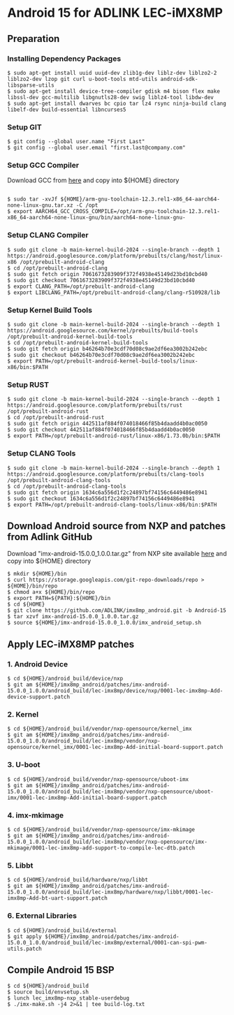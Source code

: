 # Android 15 for ADLINK LEC-iMX8MP

## Preparation

### Installing Dependency Packages
```
$ sudo apt-get install uuid uuid-dev zlib1g-dev liblz-dev liblzo2-2 liblzo2-dev lzop git curl u-boot-tools mtd-utils android-sdk-libsparse-utils
$ sudo apt-get install device-tree-compiler gdisk m4 bison flex make libssl-dev gcc-multilib libgnutls28-dev swig liblz4-tool libdw-dev
$ sudo apt-get install dwarves bc cpio tar lz4 rsync ninja-build clang libelf-dev build-essential libncurses5
```

### Setup GIT
```
$ git config --global user.name "First Last"
$ git config --global user.email "first.last@company.com"
```

### Setup GCC Compiler
Download GCC from [here](https://armkeil.blob.core.windows.net/developer/Files/downloads/gnu/12.3.rel1/binrel/arm-gnu-toolchain-12.3.rel1-x86_64-aarch64-none-linux-gnu.tar.xz) and copy into ${HOME} directory
```

$ sudo tar -xvJf ${HOME}/arm-gnu-toolchain-12.3.rel1-x86_64-aarch64-none-linux-gnu.tar.xz -C /opt
$ export AARCH64_GCC_CROSS_COMPILE=/opt/arm-gnu-toolchain-12.3.rel1-x86_64-aarch64-none-linux-gnu/bin/aarch64-none-linux-gnu-
```

### Setup CLANG Compiler

```
$ sudo git clone -b main-kernel-build-2024 --single-branch --depth 1 https://android.googlesource.com/platform/prebuilts/clang/host/linux-x86 /opt/prebuilt-android-clang
$ cd /opt/prebuilt-android-clang
$ sudo git fetch origin 7061673283909f372f4938e45149d23bd10cbd40
$ sudo git checkout 7061673283909f372f4938e45149d23bd10cbd40
$ export CLANG_PATH=/opt/prebuilt-android-clang
$ export LIBCLANG_PATH=/opt/prebuilt-android-clang/clang-r510928/lib
```
### Setup Kernel Build Tools

```
$ sudo git clone -b main-kernel-build-2024 --single-branch --depth 1 https://android.googlesource.com/kernel/prebuilts/build-tools /opt/prebuilt-android-kernel-build-tools
$ cd /opt/prebuilt-android-kernel-build-tools
$ sudo git fetch origin b46264b70e3cdf70d08c9ae2df6ea3002b242ebc
$ sudo git checkout b46264b70e3cdf70d08c9ae2df6ea3002b242ebc
$ export PATH=/opt/prebuilt-android-kernel-build-tools/linux-x86/bin:$PATH
```
### Setup RUST

```
$ sudo git clone -b main-kernel-build-2024 --single-branch --depth 1 https://android.googlesource.com/platform/prebuilts/rust /opt/prebuilt-android-rust
$ cd /opt/prebuilt-android-rust
$ sudo git fetch origin 442511af884f074018466f85b4daadd4b0ac0050
$ sudo git checkout 442511af884f074018466f85b4daadd4b0ac0050
$ export PATH=/opt/prebuilt-android-rust/linux-x86/1.73.0b/bin:$PATH
```
### Setup CLANG Tools

```
$ sudo git clone -b main-kernel-build-2024 --single-branch --depth 1 https://android.googlesource.com/platform/prebuilts/clang-tools /opt/prebuilt-android-clang-tools
$ cd /opt/prebuilt-android-clang-tools
$ sudo git fetch origin 1634c6a556d1f2c24897bf74156c6449486e8941
$ sudo git checkout 1634c6a556d1f2c24897bf74156c6449486e8941
$ export PATH=/opt/prebuilt-android-clang-tools/linux-x86/bin:$PATH
```
## Download Android source from NXP and patches from Adlink GitHub
Download "imx-android-15.0.0_1.0.0.tar.gz" from NXP site available [here](https://www.nxp.com/webapp/Download?colCode=15.0.0_1.0.0_ANDROID_SOURCE&appType=license) and copy into ${HOME} directory
```
$ mkdir ${HOME}/bin
$ curl https://storage.googleapis.com/git-repo-downloads/repo > ${HOME}/bin/repo
$ chmod a+x ${HOME}/bin/repo
$ export PATH=${PATH}:${HOME}/bin
$ cd ${HOME}
$ git clone https://github.com/ADLINK/imx8mp_android.git -b Android-15
$ tar xzvf imx-android-15.0.0_1.0.0.tar.gz
$ source ${HOME}/imx-android-15.0.0_1.0.0/imx_android_setup.sh
```


## Apply LEC-iMX8MP patches
### 1. Android Device
```
$ cd ${HOME}/android_build/device/nxp
$ git am ${HOME}/imx8mp_android/patches/imx-android-15.0.0_1.0.0/android_build/lec-imx8mp/device/nxp/0001-lec-imx8mp-Add-device-support.patch
```

### 2. Kernel
```
$ cd ${HOME}/android_build/vendor/nxp-opensource/kernel_imx
$ git am ${HOME}/imx8mp_android/patches/imx-android-15.0.0_1.0.0/android_build/lec-imx8mp/vendor/nxp-opensource/kernel_imx/0001-lec-imx8mp-Add-initial-board-support.patch
```

### 3. U-boot
```
$ cd ${HOME}/android_build/vendor/nxp-opensource/uboot-imx
$ git am ${HOME}/imx8mp_android/patches/imx-android-15.0.0_1.0.0/android_build/lec-imx8mp/vendor/nxp-opensource/uboot-imx/0001-lec-imx8mp-Add-initial-board-support.patch
```

### 4. imx-mkimage
```
$ cd ${HOME}/android_build/vendor/nxp-opensource/imx-mkimage
$ git am ${HOME}/imx8mp_android/patches/imx-android-15.0.0_1.0.0/android_build/lec-imx8mp/vendor/nxp-opensource/imx-mkimage/0001-lec-imx8mp-add-support-to-compile-lec-dtb.patch
```

### 5. Libbt
```
$ cd ${HOME}/android_build/hardware/nxp/libbt
$ git am ${HOME}/imx8mp_android/patches/imx-android-15.0.0_1.0.0/android_build/lec-imx8mp/hardware/nxp/libbt/0001-lec-imx8mp-Add-bt-uart-support.patch
```

### 6. External Libraries
```
$ cd ${HOME}/android_build/external
$ git apply ${HOME}/imx8mp_android/patches/imx-android-15.0.0_1.0.0/android_build/lec-imx8mp/external/0001-can-spi-pwm-utils.patch
```

Compile Android 15 BSP
------------------------------
```
$ cd ${HOME}/android_build
$ source build/envsetup.sh
$ lunch lec_imx8mp-nxp_stable-userdebug
$ ./imx-make.sh -j4 2>&1 | tee build-log.txt
```
